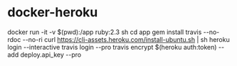 # docker-heroku
docker run -it -v $(pwd):/app ruby:2.3 sh
cd app
gem install travis --no-rdoc --no-ri
curl https://cli-assets.heroku.com/install-ubuntu.sh | sh
heroku login --interactive
travis login --pro
travis encrypt $(heroku auth:token) --add deploy.api_key --pro

